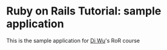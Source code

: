 # Ruby on Rails Tutorial: sample application

This is the sample application for [Di Wu](xealot.wu@gmail.com)'s RoR course